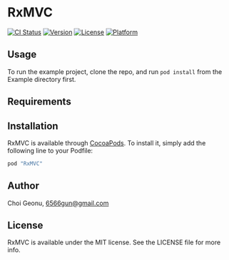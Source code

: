 # RxMVC

[![CI Status](http://img.shields.io/travis/Hardtack/RxMVC-Swift.svg?style=flat)](https://travis-ci.org/Hardtack/RxMVC-Swift)
[![Version](https://img.shields.io/cocoapods/v/RxMVC.svg?style=flat)](http://cocoapods.org/pods/RxMVC)
[![License](https://img.shields.io/cocoapods/l/RxMVC.svg?style=flat)](http://cocoapods.org/pods/RxMVC)
[![Platform](https://img.shields.io/cocoapods/p/RxMVC.svg?style=flat)](http://cocoapods.org/pods/RxMVC)

## Usage

To run the example project, clone the repo, and run `pod install` from the Example directory first.

## Requirements

## Installation

RxMVC is available through [CocoaPods](http://cocoapods.org). To install
it, simply add the following line to your Podfile:

```ruby
pod "RxMVC"
```

## Author

Choi Geonu, 6566gun@gmail.com

## License

RxMVC is available under the MIT license. See the LICENSE file for more info.
